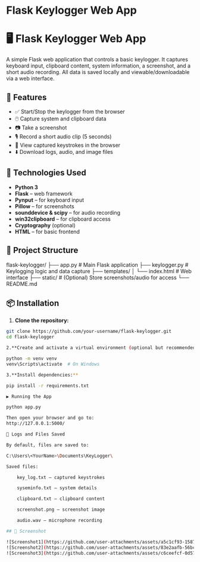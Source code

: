 # Flask Keylogger Web App

# 🖥️ Flask Keylogger Web App

A simple Flask web application that controls a basic keylogger. It captures keyboard input, clipboard content, system information, a screenshot, and a short audio recording. All data is saved locally and viewable/downloadable via a web interface.


## 🚀 Features

- ✅ Start/Stop the keylogger from the browser
- 🖱️ Capture system and clipboard data
- 📷 Take a screenshot
- 🎙️ Record a short audio clip (5 seconds)
- 📄 View captured keystrokes in the browser
- ⬇️ Download logs, audio, and image files


## 🧰 Technologies Used

- **Python 3**
- **Flask** – web framework
- **Pynput** – for keyboard input
- **Pillow** – for screenshots
- **sounddevice & scipy** – for audio recording
- **win32clipboard** – for clipboard access
- **Cryptography** (optional)
- **HTML** – for basic frontend


## 📁 Project Structure

flask-keylogger/
├── app.py # Main Flask application
├── keylogger.py # Keylogging logic and data capture
├── templates/
│ └── index.html # Web interface
├── static/ # (Optional) Store screenshots/audio for access
└── README.md


## 📦 Installation

1. **Clone the repository:**

```bash
git clone https://github.com/your-username/flask-keylogger.git
cd flask-keylogger

2.**Create and activate a virtual environment (optional but recommended):**

python -m venv venv
venv\Scripts\activate  # On Windows

3.**Install dependencies:**

pip install -r requirements.txt

▶️ Running the App

python app.py

Then open your browser and go to:
http://127.0.0.1:5000/

📄 Logs and Files Saved

By default, files are saved to:

C:\Users\<YourName>\Documents\KeyLogger\

Saved files:

    key_log.txt — captured keystrokes

    syseminfo.txt — system details

    clipboard.txt — clipboard content

    screenshot.png — screenshot image

    audio.wav — microphone recording

## 📸 Screenshot

![Screenshot1](https://github.com/user-attachments/assets/a5c1cf93-1587-48aa-baf7-edb8cfeb06e1)
![Screenshot2](https://github.com/user-attachments/assets/83e2aafb-56bc-4354-8c60-c6879b41e6d3)
![Screenshot3](https://github.com/user-attachments/assets/c6ceefcf-0d57-4230-9dd3-53a35e4da5d5)



